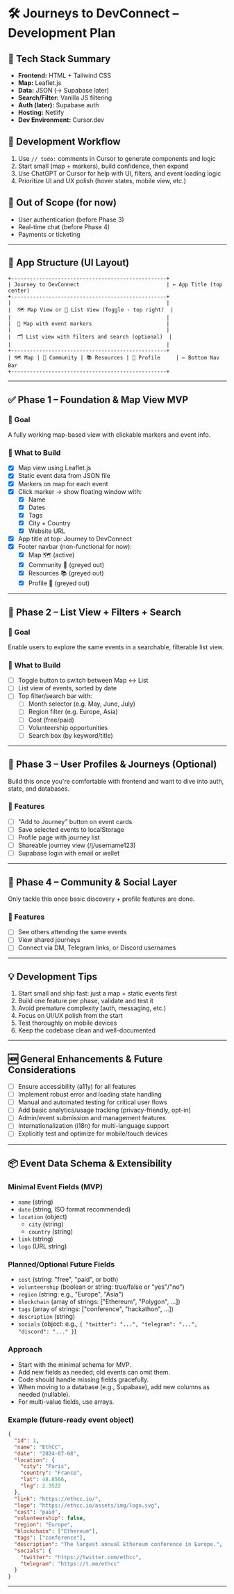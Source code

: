 # 🛠️ Journeys to DevConnect – Development Plan

## 🧱 Tech Stack Summary

- **Frontend:** HTML + Tailwind CSS
- **Map:** Leaflet.js
- **Data:** JSON (→ Supabase later)
- **Search/Filter:** Vanilla JS filtering
- **Auth (later):** Supabase auth
- **Hosting:** Netlify
- **Dev Environment:** Cursor.dev

## 🔄 Development Workflow

1. Use `// todo:` comments in Cursor to generate components and logic
2. Start small (map + markers), build confidence, then expand
3. Use ChatGPT or Cursor for help with UI, filters, and event loading logic
4. Prioritize UI and UX polish (hover states, mobile view, etc.)

## 🚫 Out of Scope (for now)
- User authentication (before Phase 3)
- Real-time chat (before Phase 4)
- Payments or ticketing

---

## 🧭 App Structure (UI Layout)

```
+--------------------------------------------------+
| Journey to DevConnect                            | ← App Title (top center)
+--------------------------------------------------+
|                                                  |
|  🗺️ Map View or 📄 List View (Toggle - top right)  |
|                                                  |
|  📍 Map with event markers                        |
|                                                  |
|  🗂️ List view with filters and search (optional)  |
|                                                  |
+--------------------------------------------------+
| 🗺️ Map | 👥 Community | 📚 Resources | 👤 Profile     | ← Bottom Nav Bar
+--------------------------------------------------+
```

---

## ✅ Phase 1 – Foundation & Map View MVP

### 🎯 Goal
A fully working map-based view with clickable markers and event info.

### 🔧 What to Build
- [x] Map view using Leaflet.js
- [x] Static event data from JSON file
- [x] Markers on map for each event
- [x] Click marker → show floating window with:
  - [x] Name
  - [x] Dates
  - [x] Tags
  - [x] City + Country
  - [x] Website URL
- [x] App title at top: Journey to DevConnect
- [x] Footer navbar (non-functional for now):
  - [x] Map 🗺️ (active)
  - [x] Community 👥 (greyed out)
  - [x] Resources 📚 (greyed out)
  - [x] Profile 👤 (greyed out)

---

## 🔁 Phase 2 – List View + Filters + Search

### 🎯 Goal
Enable users to explore the same events in a searchable, filterable list view.

### 🔧 What to Build
- [ ] Toggle button to switch between Map ↔ List
- [ ] List view of events, sorted by date
- [ ] Top filter/search bar with:
  - [ ] Month selector (e.g. May, June, July)
  - [ ] Region filter (e.g. Europe, Asia)
  - [ ] Cost (free/paid)
  - [ ] Volunteership opportunities
  - [ ] Search box (by keyword/title)

---

## 👥 Phase 3 – User Profiles & Journeys (Optional)

Build this once you're comfortable with frontend and want to dive into auth, state, and databases.

### 🔧 Features
- [ ] "Add to Journey" button on event cards
- [ ] Save selected events to localStorage
- [ ] Profile page with journey list
- [ ] Shareable journey view (/j/username123)
- [ ] Supabase login with email or wallet

---

## 🤝 Phase 4 – Community & Social Layer

Only tackle this once basic discovery + profile features are done.

### 🔧 Features
- [ ] See others attending the same events
- [ ] View shared journeys
- [ ] Connect via DM, Telegram links, or Discord usernames

---

## 💡 Development Tips

1. Start small and ship fast: just a map + static events first
2. Build one feature per phase, validate and test it
3. Avoid premature complexity (auth, messaging, etc.)
4. Focus on UI/UX polish from the start
5. Test thoroughly on mobile devices
6. Keep the codebase clean and well-documented

---

## 🆕 General Enhancements & Future Considerations

- [ ] Ensure accessibility (a11y) for all features
- [ ] Implement robust error and loading state handling
- [ ] Manual and automated testing for critical user flows
- [ ] Add basic analytics/usage tracking (privacy-friendly, opt-in)
- [ ] Admin/event submission and management features
- [ ] Internationalization (i18n) for multi-language support
- [ ] Explicitly test and optimize for mobile/touch devices

---

## 📦 Event Data Schema & Extensibility

### Minimal Event Fields (MVP)
- `name` (string)
- `date` (string, ISO format recommended)
- `location` (object)
  - `city` (string)
  - `country` (string)
- `link` (string)
- `logo` (URL string)

### Planned/Optional Future Fields
- `cost` (string: "free", "paid", or both)
- `volunteership` (boolean or string: true/false or "yes"/"no")
- `region` (string: e.g., "Europe", "Asia")
- `blockchain` (array of strings: ["Ethereum", "Polygon", ...])
- `tags` (array of strings: ["conference", "hackathon", ...])
- `description` (string)
- `socials` (object: e.g., `{ "twitter": "...", "telegram": "...", "discord": "..." }`)

### Approach
- Start with the minimal schema for MVP.
- Add new fields as needed; old events can omit them.
- Code should handle missing fields gracefully.
- When moving to a database (e.g., Supabase), add new columns as needed (nullable).
- For multi-value fields, use arrays.

### Example (future-ready event object)
```json
{
  "id": 1,
  "name": "EthCC",
  "date": "2024-07-08",
  "location": {
    "city": "Paris",
    "country": "France",
    "lat": 48.8566,
    "lng": 2.3522
  },
  "link": "https://ethcc.io/",
  "logo": "https://ethcc.io/assets/img/logo.svg",
  "cost": "paid",
  "volunteership": false,
  "region": "Europe",
  "blockchain": ["Ethereum"],
  "tags": ["conference"],
  "description": "The largest annual Ethereum conference in Europe.",
  "socials": {
    "twitter": "https://twitter.com/ethcc",
    "telegram": "https://t.me/ethcc"
  }
}
```
---

